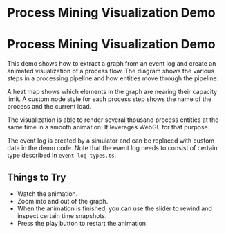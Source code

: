 <!--
 //////////////////////////////////////////////////////////////////////////////
 // @license
 // This file is part of yFiles for HTML 2.6.0.2.
 // Use is subject to license terms.
 //
 // Copyright (c) 2000-2023 by yWorks GmbH, Vor dem Kreuzberg 28,
 // 72070 Tuebingen, Germany. All rights reserved.
 //
 //////////////////////////////////////////////////////////////////////////////
-->
# Process Mining Visualization Demo

# Process Mining Visualization Demo

This demo shows how to extract a graph from an event log and create an animated visualization of a process flow. The diagram shows the various steps in a processing pipeline and how entities move through the pipeline.

A heat map shows which elements in the graph are nearing their capacity limit. A custom node style for each process step shows the name of the process and the current load.

The visualization is able to render several thousand process entities at the same time in a smooth animation. It leverages WebGL for that purpose.

The event log is created by a simulator and can be replaced with custom data in the demo code. Note that the event log needs to consist of certain type described in `event-log-types.ts`.

## Things to Try

- Watch the animation.
- Zoom into and out of the graph.
- When the animation is finished, you can use the slider to rewind and inspect certain time snapshots.
- Press the play button to restart the animation.
